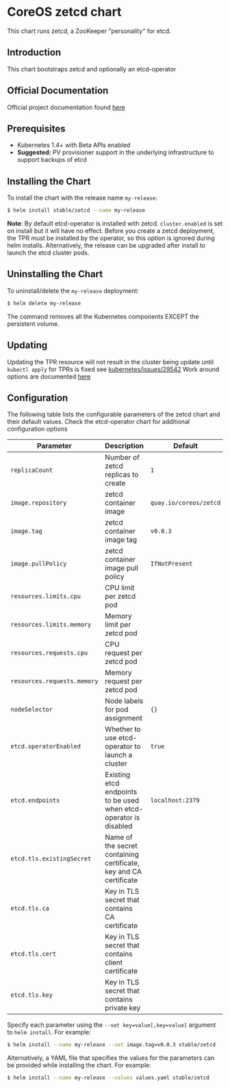 # CoreOS zetcd chart

This chart runs zetcd, a ZooKeeper "personality" for etcd.

## Introduction

This chart bootstraps zetcd and optionally an etcd-operator

## Official Documentation

Official project documentation found [here](https://github.com/coreos/zetcd)

## Prerequisites

- Kubernetes 1.4+ with Beta APIs enabled
- __Suggested:__ PV provisioner support in the underlying infrastructure to support backups of etcd

## Installing the Chart

To install the chart with the release name `my-release`:

```bash
$ helm install stable/zetcd --name my-release
```

__Note__: By default etcd-operator is installed with zetcd. `cluster.enabled` is set on install but it will have no effect.
Before you create a zetcd deployment, the TPR must be installed by the operator, so this option is ignored during helm installs. Alternatively, the release can be upgraded after install to launch the etcd cluster pods.

## Uninstalling the Chart

To uninstall/delete the `my-release` deployment:

```bash
$ helm delete my-release
```

The command removes all the Kubernetes components EXCEPT the persistent volume.

## Updating
Updating the TPR resource will not result in the cluster being update until `kubectl apply` for
TPRs is fixed see [kubernetes/issues/29542](https://github.com/kubernetes/kubernetes/issues/29542)
Work around options are documented [here](https://github.com/coreos/etcd-operator#resize-an-etcd-cluster)

## Configuration

The following table lists the configurable parameters of the zetcd chart and their default values. Check the etcd-operator chart for additional configuration options

| Parameter                                         | Description                                                          | Default                                        |
| ------------------------------------------------- | -------------------------------------------------------------------- | ---------------------------------------------- |
| `replicaCount`                                    | Number of zetcd replicas to create     | `1`                                            |
| `image.repository`                                | zetcd container image                                        | `quay.io/coreos/zetcd`                 |
| `image.tag`                                       | zetcd container image tag                                    | `v0.0.3`                                       |
| `image.pullPolicy`                                | zetcd container image pull policy                            | `IfNotPresent`                                 |
| `resources.limits.cpu`                            | CPU limit per zetcd pod                                      |                                          |
| `resources.limits.memory`                         | Memory limit per zetcd pod                                   |                                         |
| `resources.requests.cpu`                          | CPU request per zetcd pod                                    |                                          |
| `resources.requests.memory`                       | Memory request per zetcd pod                                 |                                         |
| `nodeSelector`                                    | Node labels for pod assignment                               |`{}`                                     |
| `etcd.operatorEnabled`                            | Whether to use etcd-operator to launch a cluster                    | `true`                                        |
| `etcd.endpoints`                                  | Existing etcd endpoints to be used when etcd-operator is disabled                    | `localhost:2379`                                        |
| `etcd.tls.existingSecret`                                 | Name of the secret containing certificate, key and CA certificate          |                           |
| `etcd.tls.ca`                                     | Key in TLS secret that contains CA certificate                             |                           |
| `etcd.tls.cert`                                   | Key in TLS secret that contains client certificate                         |                           |
| `etcd.tls.key`                                    | Key in TLS secret that contains private key                                |                           |

Specify each parameter using the `--set key=value[,key=value]` argument to `helm install`. For example:

```bash
$ helm install --name my-release --set image.tag=v0.0.3 stable/zetcd
```

Alternatively, a YAML file that specifies the values for the parameters can be provided while
installing the chart. For example:

```bash
$ helm install --name my-release --values values.yaml stable/zetcd
```
